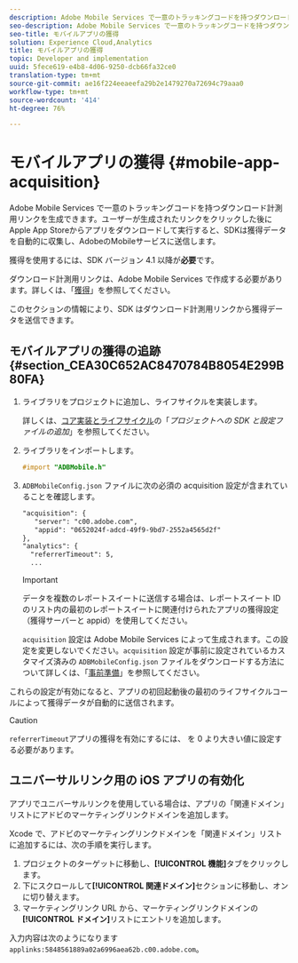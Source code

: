 ```yaml
---
description: Adobe Mobile Services で一意のトラッキングコードを持つダウンロード計測用リンクを生成できます。ユーザーが生成されたリンクをクリックした後にApple App Storeからアプリをダウンロードして実行すると、SDKは獲得データを自動的に収集し、AdobeのMobileサービスに送信します。
seo-description: Adobe Mobile Services で一意のトラッキングコードを持つダウンロード計測用リンクを生成できます。ユーザーが生成されたリンクをクリックした後にApple App Storeからアプリをダウンロードして実行すると、SDKは獲得データを自動的に収集し、AdobeのMobileサービスに送信します。
seo-title: モバイルアプリの獲得
solution: Experience Cloud,Analytics
title: モバイルアプリの獲得
topic: Developer and implementation
uuid: 5fece619-e4b8-4d06-9250-dcb66fa32ce0
translation-type: tm+mt
source-git-commit: ae16f224eeaeefa29b2e1479270a72694c79aaa0
workflow-type: tm+mt
source-wordcount: '414'
ht-degree: 76%

---
```



# モバイルアプリの獲得 {#mobile-app-acquisition}

Adobe Mobile Services で一意のトラッキングコードを持つダウンロード計測用リンクを生成できます。ユーザーが生成されたリンクをクリックした後にApple App Storeからアプリをダウンロードして実行すると、SDKは獲得データを自動的に収集し、AdobeのMobileサービスに送信します。

獲得を使用するには、SDK バージョン 4.1 以降が&#x200B;**必要**&#x200B;です。

ダウンロード計測用リンクは、Adobe Mobile Services で作成する必要があります。詳しくは、「[獲得](/help/using/acquisition-main/acquisition-main.md)」を参照してください。

このセクションの情報により、SDK はダウンロード計測用リンクから獲得データを送信できます。

## モバイルアプリの獲得の追跡 {#section_CEA30C652AC8470784B8054E299B80FA}

1. ライブラリをプロジェクトに追加し、ライフサイクルを実装します。

   詳しくは、[コア実装とライフサイクル](/help/ios/getting-started/dev-qs.md)の「*プロジェクトへの SDK と設定ファイルの追加*」を参照してください。
1. ライブラリをインポートします。

   ```objective-c
   #import "ADBMobile.h"
   ```

1. `ADBMobileConfig.json` ファイルに次の必須の acquisition 設定が含まれていることを確認します。

   ```xml
   "acquisition": { 
      "server": "c00.adobe.com", 
      "appid": "0652024f-adcd-49f9-9bd7-2552a4565d2f" 
   }, 
   "analytics": { 
     "referrerTimeout": 5, 
     ...
   ```

   >[!IMPORTANT]
   >
   > データを複数のレポートスイートに送信する場合は、レポートスイート ID のリスト内の最初のレポートスイートに関連付けられたアプリの獲得設定（獲得サーバーと appid）を使用してください。

   `acquisition` 設定は Adobe Mobile Services によって生成されます。この設定を変更しないでください。`acquisition` 設定が事前に設定されているカスタマイズ済みの `ADBMobileConfig.json` ファイルをダウンロードする方法について詳しくは、「[事前準備](/help/ios/getting-started/requirements.md)」を参照してください。

これらの設定が有効になると、アプリの初回起動後の最初のライフサイクルコールによって獲得データが自動的に送信されます。

>[!CAUTION]
>
>`referrerTimeout`アプリの獲得を有効にするには、 を 0 より大きい値に設定する必要があります。

## ユニバーサルリンク用の iOS アプリの有効化

アプリでユニバーサルリンクを使用している場合は、アプリの「関連ドメイン」リストにアドビのマーケティングリンクドメインを追加します。

Xcode で、アドビのマーケティングリンクドメインを「関連ドメイン」リストに追加するには、次の手順を実行します。

1. プロジェクトのターゲットに移動し、**[!UICONTROL 機能]**&#x200B;タブをクリックします。
2. 下にスクロールして&#x200B;**[!UICONTROL 関連ドメイン]**&#x200B;セクションに移動し、オンに切り替えます。
3. マーケティングリンク URL から、マーケティングリンクドメインの&#x200B;**[!UICONTROL ドメイン]**&#x200B;リストにエントリを追加します。

入力内容は次のようになります`applinks:5848561889a02a6996aea62b.c00.adobe.com`。 
